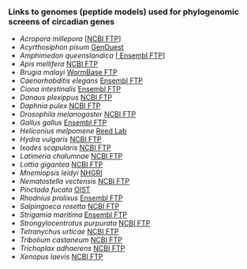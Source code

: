 ### Links to genomes (peptide models) used for phylogenomic screens of circadian genes

- *Acropora millepora* [<a href="ftp://ftp.ncbi.nlm.nih.gov/genomes/all/GCF/000/222/465/GCF_000222465.1_Adig_1.1/GCF_000222465.1_Adig_1.1_protein.faa.gz">NCBI FTP</a>]
- *Acyrthosiphon pisum* [GenOuest](https://bipaa.genouest.org/data/public/a_pisum/aphidbase_2.1b_pep.fasta.bz2)
- *Amphimedon queenslandica* [<a href="ftp://ftp.ensemblgenomes.org/pub/metazoa/release-37/fasta/amphimedon_queenslandica/pep/Amphimedon_queenslandica.Aqu1.pep.all.fa.gz"> Ensembl FTP</a>]
- *Apis mellifera* [NCBI FTP](ftp://ftp.ncbi.nih.gov/genomes/Apis_mellifera/protein/protein.fa.gz)
- *Brugia malayi* [WormBase FTP](ftp://ftp.ebi.ac.uk/pub/databases/wormbase/parasite/releases/WBPS9/species/brugia_malayi/PRJNA10729/brugia_malayi.PRJNA10729.WBPS9.protein.fa.gz)
- *Caenorhabditis elegans* [Ensembl FTP](ftp://ftp.ensembl.org/pub/release-90/fasta/caenorhabditis_elegans/pep/Caenorhabditis_elegans.WBcel235.pep.all.fa.gz)
- *Ciona intestinalis* [Ensembl FTP](ftp://ftp.ensembl.org/pub/release-90/fasta/ciona_intestinalis/pep/Ciona_intestinalis.KH.pep.all.fa.gz)
- *Danaus plexippus* [NCBI FTP](ftp://ftp.ncbi.nlm.nih.gov/genomes/all/GCA/000/235/995/GCA_000235995.2_Dpv3/GCA_000235995.2_Dpv3_protein.faa.gz)
- *Daphnia pulex* [NCBI FTP](ftp://ftp.ncbi.nlm.nih.gov/genomes/all/GCA/000/187/875/GCA_000187875.1_V1.0/GCA_000187875.1_V1.0_protein.faa.gz)
- *Drosophila melanogaster* [NCBI FTP](ftp://ftp.ncbi.nlm.nih.gov/genomes/all/GCF/000/001/215/GCF_000001215.4_Release_6_plus_ISO1_MT/GCF_000001215.4_Release_6_plus_ISO1_MT_protein.faa.gz)
- *Gallus gallus* [Ensembl FTP](ftp://ftp.ensembl.org/pub/release-90/fasta/gallus_gallus/pep/Gallus_gallus.Gallus_gallus-5.0.pep.all.fa.gz)
- *Heliconius melpomene* [Reed Lab](http://www.butterflygenome.org/sites/default/files/Hmel2.5_Release_2017-10-05.tar.gz)
- *Hydra vulgaris* [NCBI FTP](ftp://ftp.ncbi.nih.gov/genomes/Hydra_vulgaris/protein/protein.fa.gz)
- *Ixodes scapularis* [NCBI FTP](ftp://ftp.ncbi.nlm.nih.gov/genomes/all/GCF/000/208/615/GCF_000208615.1_JCVI_ISG_i3_1.0/GCF_000208615.1_JCVI_ISG_i3_1.0_protein.faa.gz)
- *Latimeria chalumnae* [NCBI FTP](ftp://ftp.ncbi.nlm.nih.gov/genomes/all/GCF/000/225/785/GCF_000225785.1_LatCha1/GCF_000225785.1_LatCha1_protein.faa.gz)
- *Lottia gigantea* [NCBI FTP](ftp://ftp.ncbi.nlm.nih.gov/genomes/all/GCF/000/327/385/GCF_000327385.1_Helro1/GCF_000327385.1_Helro1_protein.faa.gz)
- *Mnemiopsis leidyi* [NHGRI](https://research.nhgri.nih.gov/mnemiopsis/download/proteome/ML2.2.aa.gz)
- *Nematostella vectensis* [NCBI FTP](ftp://ftp.ncbi.nlm.nih.gov/genomes/all/GCF/000/209/225/GCF_000209225.1_ASM20922v1/GCF_000209225.1_ASM20922v1_protein.faa.gz)
- *Pinctada fucata* [OIST](http://marinegenomics.oist.jp/pearl/download/pfu_aug1.0_Pall.fasta.gz)
- *Rhodnius prolixus* [Ensembl FTP](ftp://ftp.ensemblgenomes.org/pub/metazoa/release-37/fasta/rhodnius_prolixus/pep/Rhodnius_prolixus.RproC1.pep.all.fa.gz)
- *Salpingoeca rosetta* [NCBI FTP](ftp://ftp.ncbi.nlm.nih.gov/genomes/all/GCF/000/188/695/GCF_000188695.1_Proterospongia_sp_ATCC50818/GCF_000188695.1_Proterospongia_sp_ATCC50818_protein.faa.gz)
- *Strigamia maritima* [Ensembl FTP](ftp://ftp.ensemblgenomes.org/pub/metazoa/release-37/fasta/strigamia_maritima/pep/Strigamia_maritima.Smar1.pep.all.fa.gz)
- *Strongylocentrotus purpurata* [NCBI FTP](ftp://ftp.ncbi.nlm.nih.gov/genomes/all/GCF/000/002/235/GCF_000002235.4_Spur_4.2/GCF_000002235.4_Spur_4.2_protein.faa.gz)
- *Tetranychus urticae* [NCBI FTP](ftp://ftp.ncbi.nlm.nih.gov/genomes/all/GCF/000/239/435/GCF_000239435.1_ASM23943v1/GCF_000239435.1_ASM23943v1_protein.faa.gz)
- *Tribolium castaneum* [NCBI FTP](ftp://ftp.ncbi.nlm.nih.gov/genomes/all/GCF/000/002/335/GCF_000002335.3_Tcas5.2/GCF_000002335.3_Tcas5.2_protein.faa.gz)
- *Trichoplax adhaerens* [NCBI FTP](ftp://ftp.ncbi.nlm.nih.gov/genomes/all/GCF/000/150/275/GCF_000150275.1_v1.0/GCF_000150275.1_v1.0_protein.faa.gz)
- *Xenopus laevis* [NCBI FTP](ftp://ftp.ncbi.nlm.nih.gov/genomes/all/GCF/001/663/975/GCF_001663975.1_Xenopus_laevis_v2/GCF_001663975.1_Xenopus_laevis_v2_protein.faa.gz)